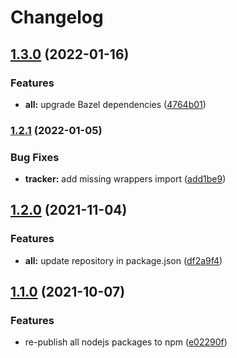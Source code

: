 # Changelog

## [1.3.0](https://www.github.com/animeapis/api-nodejs-client/compare/iam-admin-v1.2.1...iam-admin-v1.3.0) (2022-01-16)


### Features

* **all:** upgrade Bazel dependencies ([4764b01](https://www.github.com/animeapis/api-nodejs-client/commit/4764b01edd2eae7cf1fc3b7d384f94598393ba8f))

### [1.2.1](https://www.github.com/animeapis/api-nodejs-client/compare/iam-admin-v1.2.0...iam-admin-v1.2.1) (2022-01-05)


### Bug Fixes

* **tracker:** add missing wrappers import ([add1be9](https://www.github.com/animeapis/api-nodejs-client/commit/add1be944d56c403a68caaecce8ccb2348efdde0))

## [1.2.0](https://www.github.com/animeapis/api-nodejs-client/compare/iam-admin-v1.1.0...iam-admin-v1.2.0) (2021-11-04)


### Features

* **all:** update repository in package.json ([df2a9f4](https://www.github.com/animeapis/api-nodejs-client/commit/df2a9f4e1a0f39cee3fb88929f1e775889f21063))

## [1.1.0](https://www.github.com/animeapis/api-nodejs-client/compare/iam-admin-v1.0.0...iam-admin-v1.1.0) (2021-10-07)


### Features

* re-publish all nodejs packages to npm ([e02290f](https://www.github.com/animeapis/api-nodejs-client/commit/e02290fa767b60f77fabeabe23697ea51dda791a))
